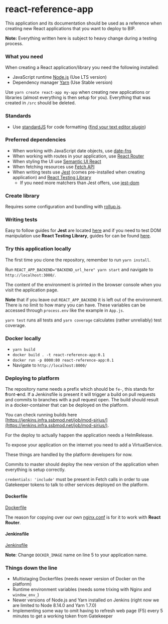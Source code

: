 # react-reference-app
This application and its documentation should be used as a reference when creating new React applications that you want to 
deploy to BIP.

**Note:** Everything written here is subject to heavy change during a testing process.

### What you need
When creating a React application/library you need the following installed: 
* JavaScript runtime [Node.js](https://nodejs.org/en/) (Use LTS version)
* Dependency manager [Yarn](https://yarnpkg.com/en/) (Use Stable version)

Use `yarn create react-app my-app` when creating new applications or libraries (almost everything is then setup for you).
Everything that was created in `/src` should be deleted.

### Standards
* Use [standardJS](https://standardjs.com/) for code formatting ([find your text editor plugin](https://standardjs.com/#are-there-text-editor-plugins))

### Preferred dependencies
* When working with JavaScript date objects, use [date-fns](https://date-fns.org/)
* When working with routes in your application, use [React Router](https://reacttraining.com/react-router/web/guides/quick-start)
* When styling the UI use [Semantic UI React](https://react.semantic-ui.com/)
* When fetching resources use [Fetch API](https://developer.mozilla.org/en-US/docs/Web/API/Fetch_API)
* When writing tests use [Jest](https://jestjs.io/en/) (comes pre-installed when creating application) and [React Testing Library](https://testing-library.com/react)
  * If you need more matchers than Jest offers, use [jest-dom](https://github.com/gnapse/jest-dom)

### Create library
Requires some configuration and bundling with [rollup.js](https://rollupjs.org/guide/en).

### Writing tests
Easy to follow guides for **Jest** are located [here](https://jestjs.io/docs/en/tutorial-react) and if you need to test
DOM manipulation use **React Testing Library**, guides for can be found [here](https://testing-library.com/docs/react-testing-library/intro).

### Try this application locally
The first time you clone the repository, remember to run `yarn install`.

Run `REACT_APP_BACKEND="BACKEND_url_here" yarn start` and navigate to `http://localhost:3000/`.

The content of the environment is printed in the browser console when you visit the application page.

**Note** that if you leave out `REACT_APP_BACKEND` it is left out of the environment. There is no limit to how many you can have.
These variables can be accessed through `process.env` like the example in `App.js`.

`yarn test` runs all tests and `yarn coverage` calculates (rather unreliably) test coverage.

### Docker locally
* `yarn build`
* `docker build . -t react-reference-app:0.1`
* `docker run -p 8000:80 react-reference-app:0.1`
* Navigate to `http://localhost:8000/`

### Deploying to platform
The repository name needs a prefix which should be `fe-`, this stands for **f**ront-**e**nd. If a Jenkinsfile is present 
it will trigger a build on pull requests and commits to branches with a pull request open. The build should result in a 
docker-container that can be deployed on the platform.

You can check running builds here [https://jenkins.infra.ssbmod.net/job/mod-sirius/](https://jenkins.infra.ssbmod.net/job/mod-sirius/).

For the deploy to actually happen the application needs a HelmRelease.

To expose your application on the internet you need to add a VirtualService.

These things are handled by the platform developers for now.

Commits to master should deploy the new version of the application when everything is setup correctly.

`credentials: 'include'` must be present in Fetch calls in order to use Gatekeeper tokens to talk to other services deployed
on the platform.

#### Dockerfile
[Dockerfile](https://github.com/statisticsnorway/fe-react-reference-app/blob/master/Dockerfile)

The reason for copying over our own [nginx.conf](https://github.com/statisticsnorway/fe-react-reference-app/blob/master/nginx.conf) 
is for it to work with **React Router**.

#### Jenkinsfile
[Jenkinsfile](https://github.com/statisticsnorway/fe-react-reference-app/blob/master/Jenkinsfile)

**Note**: Change `DOCKER_IMAGE` name on line 5 to your application name.

### Things down the line
* Multistaging Dockerfiles (needs newer version of Docker on the platform)
* Runtime environment variables (needs some trixing with Nginx and `window_env_`)
* Newer versions of Node.js and Yarn installed on Jenkins (right now we are limited to Node 8.14.0 and Yarn 1.7.0)
* Implementing some way to omit having to refresh web page (F5) every 5 minutes to get a working token from Gatekeeper
